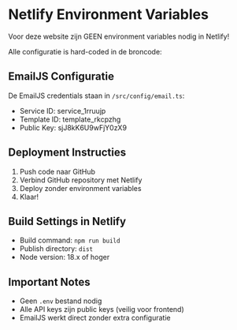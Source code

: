 # Netlify Environment Variables

Voor deze website zijn GEEN environment variables nodig in Netlify!

Alle configuratie is hard-coded in de broncode:

## EmailJS Configuratie
De EmailJS credentials staan in `/src/config/email.ts`:
- Service ID: service_1rruujp
- Template ID: template_rkcpzhg  
- Public Key: sjJ8kK6U9wFjY0zX9

## Deployment Instructies

1. Push code naar GitHub
2. Verbind GitHub repository met Netlify
3. Deploy zonder environment variables
4. Klaar!

## Build Settings in Netlify
- Build command: `npm run build`
- Publish directory: `dist`
- Node version: 18.x of hoger

## Important Notes
- Geen `.env` bestand nodig
- Alle API keys zijn public keys (veilig voor frontend)
- EmailJS werkt direct zonder extra configuratie